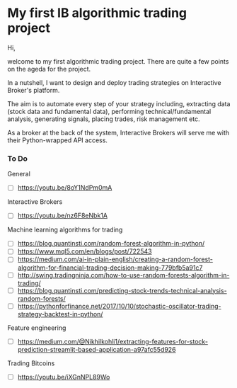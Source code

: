 # My first IB algorithmic trading project

Hi,

welcome to my first algorithmic trading project. There are quite a few points on the ageda for the project.

In a nutshell, I want to design and deploy trading strategies on Interactive Broker's platform. 

The aim is to automate every step of your strategy including, extracting data (stock data and fundamental data), performing technical/fundamental analysis, generating signals, placing trades, risk management etc. 

As a broker at the back of the system, Interactive Brokers will serve me with their Python-wrapped API access.

### To Do

General

- [ ] https://youtu.be/8oY1NdPm0mA

Interactive Brokers 

- [ ] https://youtu.be/nz6F8eNbk1A

Machine learning algorithms for trading

- [ ] https://blog.quantinsti.com/random-forest-algorithm-in-python/
- [ ] https://www.mql5.com/en/blogs/post/722543
- [ ] https://medium.com/ai-in-plain-english/creating-a-random-forest-algorithm-for-financial-trading-decision-making-779bfb5a91c7
- [ ] http://swing.tradingninja.com/how-to-use-random-forests-algorithm-in-trading/
- [ ] https://blog.quantinsti.com/predicting-stock-trends-technical-analysis-random-forests/
- [ ] https://pythonforfinance.net/2017/10/10/stochastic-oscillator-trading-strategy-backtest-in-python/

Feature engineering

- [ ] https://medium.com/@Nikhilkohli1/extracting-features-for-stock-prediction-streamlit-based-application-a97afc55d926

Trading Bitcoins

- [ ] https://youtu.be/iXGnNPL89Wo
